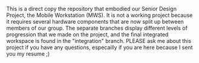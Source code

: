 This is a direct copy the repository that embodied our Senior Design Project, the Mobile Workstation (MWS).
It is not a working project because it requires several hardware components that are now split up between members of our group.
The separate branches display different levels of progression that we made on the project, and the final integrated workspace is found in the "integration" branch.
PLEASE ask me about this project if you have any questions, especailly if you are here because I sent you my resume ;)
